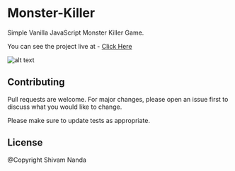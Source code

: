 # Monster-Killer

Simple Vanilla JavaScript Monster Killer Game.

You can see the project live at - [Click Here] 

![alt text](https://i.ibb.co/RvtSbtW/ezgif-com-gif-maker-4.gif)

## Contributing
Pull requests are welcome. For major changes, please open an issue first to discuss what you would like to change.

Please make sure to update tests as appropriate.

## License

@Copyright Shivam Nanda

[Click Here]: <https://iamshivamnanda.github.io/Monster-Killer/>

